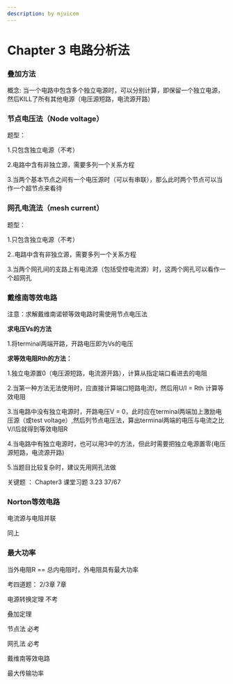 ```yaml
---
description: by mjuicem
---
```


# Chapter 3 电路分析法

### 叠加方法

概念: 当一个电路中包含多个独立电源时，可以分别计算，即保留一个独立电源，然后KILL了所有其他电源（电压源短路，电流源开路）

### 节点电压法（Node voltage）

题型：

1.只包含独立电源（不考）

2.电路中含有非独立源，需要多列一个关系方程

3.当两个基本节点之间有一个电压源时（可以有串联），那么此时两个节点可以当作一个超节点来看待

### 网孔电流法（mesh current）

题型：

1.只包含独立电源（不考）

2..电路中含有非独立源，需要多列一个关系方程

3.当两个网孔间的支路上有电流源（包括受控电流源）时，这两个网孔可以看作一个超网孔

### 戴维南等效电路

注意：求解戴维南诺顿等效电路时需使用节点电压法

**求电压Vs的方法**

1.将terminal两端开路，开路电压即为Vs的电压

**求等效电阻Rth的方法：**

1.独立电源置0（电压源短路，电流源开路），计算从指定端口看进去的电阻

2.当第一种方法无法使用时，应直接计算端口短路电流I，然后用U/I = Rth 计算等效电阻

3.当电路中没有独立电源时，开路电压V = 0，此时应在terminal两端加上激励电压源（或test voltage）,然后列节点电压法，算出terminal两端的电压与电流之比 V/I后就得到等效电阻R

4.当电路中有独立电源时，也可以用3中的方法，但此时需要把独立电源置零(电压源短路，电流源开路)

5.当题目比较复杂时，建议先用网孔法做

关键题 ： Chapter3 课堂习题 3.23 37/67

### Norton等效电路

电流源与电阻并联

同上

### 最大功率

当外电阻R == 总内电阻时，外电阻具有最大功率

考四道题： 2/3章 7章

电源转换定理 不考

叠加定理

节点法 必考

网孔法 必考

戴维南等效电路

最大传输功率
